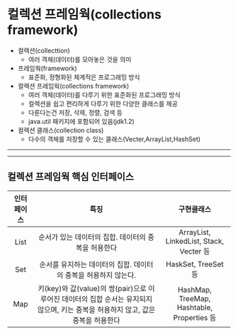 # 컬렉션 프레임웍(collections framework)
- 컬렉션(collecttion)
  - 여러 객체(데이터)를 모아놓은 것을 의미
- 프레임웍(framework)
  - 표준화, 정형화된 체계적은 프로그래밍 방식
- 컬렉션 프레임웍(collections framework)
  - 여러 객체(데이터)를 다루기 위한 표준화된 프로그래밍 방식
  - 컬렉션을 쉽고 편리하게 다루기 위한 다양한 클래스를 제공
  - 다룬다는건 저장, 삭제, 정렬, 검색 등
  - java.util 패키지에 포함되어 있음(jdk1.2)
- 컬렉션 클래스(collection class)
  - 다수의 객체를 저장할 수 있는 클래스(Vecter,ArrayList,HashSet)
---
---
## 컬렉션 프레임웍 핵심 인터페이스
인터페이스 | 특징 | 구현클래스
:---:|:---:|:---:
List | 순서가 있는 데이터의 집합. 데이터의 중복을 허용한다 | ArrayList, LinkedList, Stack, Vecter 등
Set | 순서를 유지하는 데이터의 집합. 데이터의 중복을 허용하지 않는다. | HaskSet, TreeSet 등
Map | 키(key)와 값(value)의 쌍(pair)으로 이루어진 데이터의 집합 순서는 유지되지 않으며, 키는 중복을 허용하지 않고, 값은 중복을 허용한다 | HashMap, TreeMap, Hashtable, Properties 등

